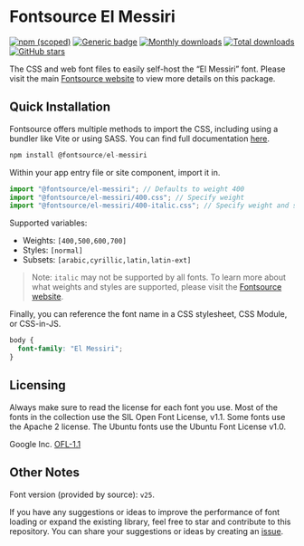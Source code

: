 # Fontsource El Messiri

[![npm (scoped)](https://img.shields.io/npm/v/@fontsource/el-messiri?color=brightgreen)](https://www.npmjs.com/package/@fontsource/el-messiri) [![Generic badge](https://img.shields.io/badge/fontsource-passing-brightgreen)](https://github.com/fontsource/fontsource) [![Monthly downloads](https://badgen.net/npm/dm/@fontsource/el-messiri)](https://github.com/fontsource/fontsource) [![Total downloads](https://badgen.net/npm/dt/@fontsource/el-messiri)](https://github.com/fontsource/fontsource) [![GitHub stars](https://img.shields.io/github/stars/fontsource/fontsource.svg?style=social&label=Star)](https://github.com/fontsource/fontsource/stargazers)

The CSS and web font files to easily self-host the “El Messiri” font. Please visit the main [Fontsource website](https://fontsource.org/fonts/el-messiri) to view more details on this package.

## Quick Installation

Fontsource offers multiple methods to import the CSS, including using a bundler like Vite or using SASS. You can find full documentation [here](https://fontsource.org/docs/getting-started/introduction).

```javascript
npm install @fontsource/el-messiri
```

Within your app entry file or site component, import it in.

```javascript
import "@fontsource/el-messiri"; // Defaults to weight 400
import "@fontsource/el-messiri/400.css"; // Specify weight
import "@fontsource/el-messiri/400-italic.css"; // Specify weight and style
```

Supported variables:
- Weights: `[400,500,600,700]`
- Styles: `[normal]`
- Subsets: `[arabic,cyrillic,latin,latin-ext]`

> Note: `italic` may not be supported by all fonts. To learn more about what weights and styles are supported, please visit the [Fontsource website](https://fontsource.org/fonts/el-messiri).

Finally, you can reference the font name in a CSS stylesheet, CSS Module, or CSS-in-JS.

```css
body {
  font-family: "El Messiri";
}
```

## Licensing
Always make sure to read the license for each font you use. Most of the fonts in the collection use the SIL Open Font License, v1.1. Some fonts use the Apache 2 license. The Ubuntu fonts use the Ubuntu Font License v1.0.

Google Inc.
[OFL-1.1](http://scripts.sil.org/OFL)

## Other Notes
Font version (provided by source): `v25`.

If you have any suggestions or ideas to improve the performance of font loading or expand the existing library, feel free to star and contribute to this repository. You can share your suggestions or ideas by creating an [issue](https://github.com/fontsource/fontsource/issues).
